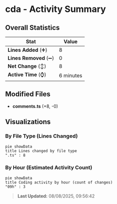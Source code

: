 # cda - Activity Summary 

## Overall Statistics

| Stat                   | Value                                                             |
| ---------------------- | ----------------------------------------------------------------- |
| **Lines Added** (➕)   | 8                                          |
| **Lines Removed** (➖) | 0                                        |
| **Net Change** (↕)    | 8                |
| **Active Time** (⌚)   | 6 minutes |


## Modified Files
- **comments.ts** (+8, -0)

## Visualizations

### By File Type (Lines Changed)

```mermaid
pie showData
title Lines changed by file type
".ts" : 8
```

### By Hour (Estimated Activity Count)

```mermaid
pie showData
title Coding activity by hour (count of changes)
"09h" : 3
```


> **Last Updated:** 08/08/2025, 09:56:42